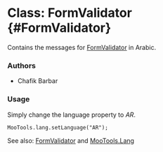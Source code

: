Class: FormValidator {#FormValidator}
=====================================

Contains the messages for [FormValidator][] in Arabic.

### Authors

* Chafik Barbar

### Usage

Simply change the language property to *AR*.

	MooTools.lang.setLanguage("AR");

See also: [FormValidator][] and [MooTools.Lang][]

[FormValidator]: http://www.mootools.net/docs/more/Forms/FormValidator#FormValidator
[MooTools.Lang]: http://www.mootools.net/docs/more/Core/MooTools.Lang